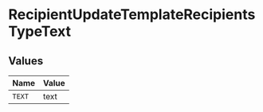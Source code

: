 # RecipientUpdateTemplateRecipientsTypeText


## Values

| Name   | Value  |
| ------ | ------ |
| `TEXT` | text   |